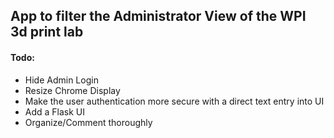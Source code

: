 ## App to filter the Administrator View of the WPI 3d print lab 


#### Todo:
- Hide Admin Login
- Resize Chrome  Display
- Make the user authentication more secure with a direct text entry into UI
- Add a Flask UI
- Organize/Comment thoroughly
